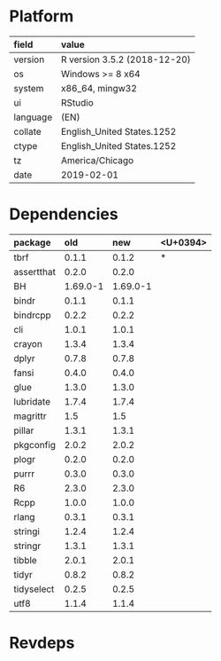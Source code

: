 # Platform

|field    |value                        |
|:--------|:----------------------------|
|version  |R version 3.5.2 (2018-12-20) |
|os       |Windows >= 8 x64             |
|system   |x86_64, mingw32              |
|ui       |RStudio                      |
|language |(EN)                         |
|collate  |English_United States.1252   |
|ctype    |English_United States.1252   |
|tz       |America/Chicago              |
|date     |2019-02-01                   |

# Dependencies

|package    |old      |new      |<U+0394>  |
|:----------|:--------|:--------|:--|
|tbrf       |0.1.1    |0.1.2    |*  |
|assertthat |0.2.0    |0.2.0    |   |
|BH         |1.69.0-1 |1.69.0-1 |   |
|bindr      |0.1.1    |0.1.1    |   |
|bindrcpp   |0.2.2    |0.2.2    |   |
|cli        |1.0.1    |1.0.1    |   |
|crayon     |1.3.4    |1.3.4    |   |
|dplyr      |0.7.8    |0.7.8    |   |
|fansi      |0.4.0    |0.4.0    |   |
|glue       |1.3.0    |1.3.0    |   |
|lubridate  |1.7.4    |1.7.4    |   |
|magrittr   |1.5      |1.5      |   |
|pillar     |1.3.1    |1.3.1    |   |
|pkgconfig  |2.0.2    |2.0.2    |   |
|plogr      |0.2.0    |0.2.0    |   |
|purrr      |0.3.0    |0.3.0    |   |
|R6         |2.3.0    |2.3.0    |   |
|Rcpp       |1.0.0    |1.0.0    |   |
|rlang      |0.3.1    |0.3.1    |   |
|stringi    |1.2.4    |1.2.4    |   |
|stringr    |1.3.1    |1.3.1    |   |
|tibble     |2.0.1    |2.0.1    |   |
|tidyr      |0.8.2    |0.8.2    |   |
|tidyselect |0.2.5    |0.2.5    |   |
|utf8       |1.1.4    |1.1.4    |   |

# Revdeps

